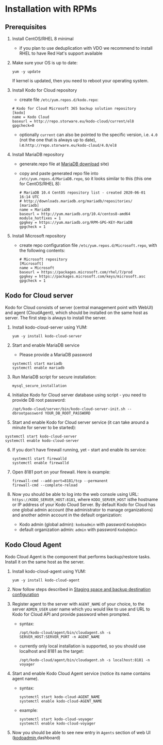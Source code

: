 # Installation with RPMs

## Prerequisites

1. Install CentOS/RHEL 8 minimal
   * if you plan to use deduplication with VDO we recommend to install RHEL to have Red Hat's support available
2. Make sure your OS is up to date:

   ```text
   yum -y update
   ```

   If kernel is updated, then you need to reboot your operating system.

3. Install Kodo for Cloud repository

   * create file `/etc/yum.repos.d/kodo.repo`:

   ```text
   # Kodo for Cloud Microsoft 365 backup solution repository
   [kodo]
   name = Kodo Cloud
   baseurl = http://repo.storware.eu/kodo-cloud/current/el8
   gpgcheck=0
   ```

   * optionally  `current` can also be pointed to the specific version, i.e. `4.0` \(not the one that is always up to date\), i.e.`http://repo.storware.eu/kodo-cloud/4.0/el8`

4. Install MariaDB repository
   * generate.repo file at [MariaDB download](https://downloads.mariadb.org/mariadb/repositories) site\)
   * copy and paste generated repo file into `/etc/yum.repos.d/MariaDB.repo`, so it looks similar to this \(this one for CentOS/RHEL 8\):

     ```text
     # MariaDB 10.4 CentOS repository list - created 2020-06-01 16:14 UTC
     # http://downloads.mariadb.org/mariadb/repositories/
     [mariadb]
     name = MariaDB
     baseurl = http://yum.mariadb.org/10.4/centos8-amd64
     module_hotfixes = 1
     gpgkey = https://yum.mariadb.org/RPM-GPG-KEY-MariaDB
     gpgcheck = 1
     ```
5. Install Microsoft repository
   * create repo configuration file `/etc/yum.repos.d/Microsoft.repo`, with the following contents:

     ```text
     # Microsoft repository
     [Microsoft]
     name = Microsoft
     baseurl = https://packages.microsoft.com/rhel/7/prod
     gpgkey = https://packages.microsoft.com/keys/microsoft.asc
     gpgcheck = 1
     ```

## Kodo for Cloud server

Kodo for Cloud consists of server \(central management point with WebUI\) and agent \(CloudAgent\), which should be installed on the same host as server. The first step is always to install the server.

1. Install kodo-cloud-server using YUM:

   ```text
   yum -y install kodo-cloud-server
   ```

2. Start and enable MariaDB service

   * Please provide a MariaDB password

   ```text
   systemctl start mariadb
   systemctl enable mariadb
   ```

3. Run MariaDB script for secure installation:

   ```text
   mysql_secure_installation
   ```

4. Initialize Kodo for Cloud server database using script - you need to provide DB root password:

   ```text
   /opt/kodo-cloud/server/bin/kodo-cloud-server-init.sh --dbrootpassword YOUR_DB_ROOT_PASSWORD
   ```

5.  Start and enable Kodo for Cloud server service \(it can take around a minute for server to be started\):

   ```text
   systemctl start kodo-cloud-server
   systemctl enable kodo-cloud-server
   ```

6. If you don't have firewall running, yet - start and enable its service:

   ```text
   systemctl start firewalld
   systemctl enable firewalld
   ```

7. Open 8181 port on your firewall. Here is example:

   ```text
   firewall-cmd --add-port=8181/tcp --permanent
   firewall-cmd --complete-reload
   ```

8. Now you should be able to log into the web console using URL: `https://KODO_SERVER_HOST:8181`, where `KODO_SERVER_HOST` isthe hostname or IP address of your Kodo Cloud Server. By default Kodo for Cloud has one global admin account \(the administrator to manage organizations\) and  another admin account in the default organization:
   * Kodo admin \(global admin\): `kodoadmin` with password `Kodo@dm1n`
   * default organization admin: `admin` with password `Kodo@dm1n` 

## Kodo Cloud Agent

Kodo Cloud Agent is the component that performs backup/restore tasks. Install it on the same host as the server.

1. Install kodo-cloud-agent using YUM:

   ```text
   yum -y install kodo-cloud-agent
   ```

2. Now follow steps described in [Staging space and backup destination configuration](common-tasks/staging-space-and-backup-destination-configuration.md)
3. Register agent to the server with `AGENT_NAME` of your choice, to the server `ADMIN_USER` user name which you would like to use and URL to Kodo for Cloud API and provide password when prompted.
   * syntax:

     ```text
     /opt/kodo-cloud/agent/bin/cloudagent.sh -s SERVER_HOST:SERVER_PORT -n AGENT_NAME
     ```

   * currently only local installation is supported, so you should use localhost and 8181 as the target:

     ```text
     /opt/kodo-cloud/agent/bin/cloudagent.sh -s localhost:8181 -n voyager
     ```
4. Start and enable Kodo Cloud Agent service \(notice its name contains agent name\).
   * syntax:

     ```text
     systemctl start kodo-cloud-AGENT_NAME
     systemctl enable kodo-cloud-AGENT_NAME
     ```

   * example:

     ```text
     systemctl start kodo-cloud-voyager
     systemctl enable kodo-cloud-voyager
     ```
5. Now you should be able to see new entry in `Agents` section of web UI \([kodoadmin ](../administration/dashboard.md)dashboard\)

